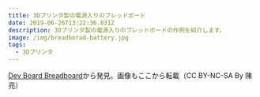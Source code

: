 ```yaml
---
title: 3Dプリンタ製の電源入りのブレッドボード
date: 2019-06-26T13:22:36.831Z
description: 3Dプリンタ製の電源入りのブレッドボードの作例を紹介します。
image: /img/breadborad-battery.jpg
tags:
  - 3Dプリンタ
---
```

[Dev Board Breadboard](https://www.instructables.com/id/Dev-Board-Breadboard/)から発見。画像もここから転載（CC BY-NC-SA By 陳亮）
